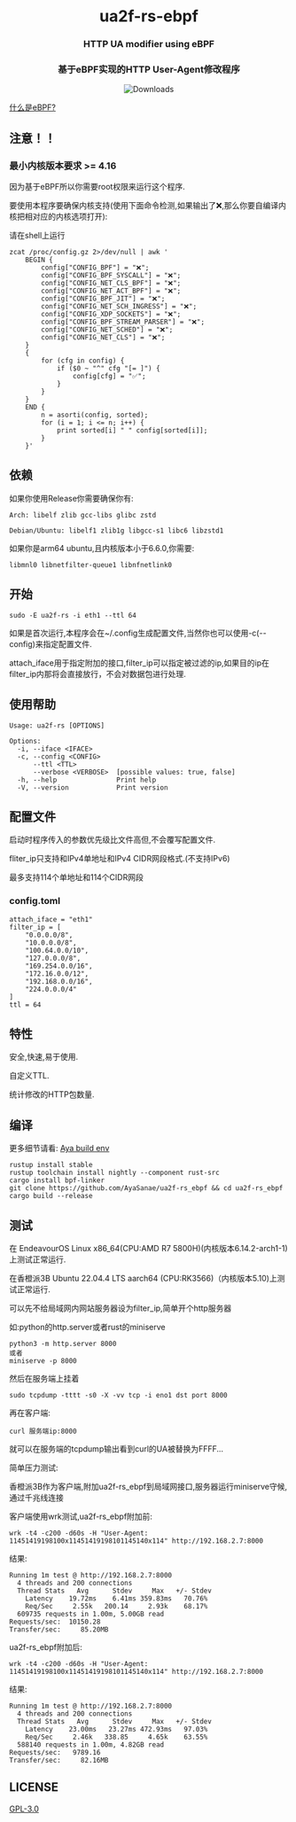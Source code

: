<div align="center">
  
# **ua2f-rs-ebpf**

### HTTP UA modifier using eBPF
### 基于eBPF实现的HTTP User-Agent修改程序

![Downloads](https://img.shields.io/github/downloads/AyaSanae/ua2f-rs_ebpf/total?style=for-the-badge&logo=Rust)

</div>

[什么是eBPF?](https://ebpf.io/what-is-ebpf/#what-is-ebpf)

## 注意！！
### 最小内核版本要求 >= 4.16

因为基于eBPF所以你需要root权限来运行这个程序.

要使用本程序要确保内核支持(使用下面命令检测,如果输出了❌,那么你要自编译内核把相对应的内核选项打开):

请在shell上运行
```
zcat /proc/config.gz 2>/dev/null | awk '
    BEGIN {
        config["CONFIG_BPF"] = "❌";
        config["CONFIG_BPF_SYSCALL"] = "❌";
        config["CONFIG_NET_CLS_BPF"] = "❌";
        config["CONFIG_NET_ACT_BPF"] = "❌";
        config["CONFIG_BPF_JIT"] = "❌";
        config["CONFIG_NET_SCH_INGRESS"] = "❌";
        config["CONFIG_XDP_SOCKETS"] = "❌";
        config["CONFIG_BPF_STREAM_PARSER"] = "❌";
        config["CONFIG_NET_SCHED"] = "❌";
        config["CONFIG_NET_CLS"] = "❌";
    }
    {
        for (cfg in config) {
            if ($0 ~ "^" cfg "[= ]") {
                config[cfg] = "✅";
            }
        }
    }
    END {
        n = asorti(config, sorted);
        for (i = 1; i <= n; i++) {
            print sorted[i] " " config[sorted[i]];
        }
    }'
```

## 依赖

如果你使用Release你需要确保你有:
```
Arch: libelf zlib gcc-libs glibc zstd
```

```
Debian/Ubuntu: libelf1 zlib1g libgcc-s1 libc6 libzstd1
```

如果你是arm64 ubuntu,且内核版本小于6.6.0,你需要:
```
libmnl0 libnetfilter-queue1 libnfnetlink0
```

## 开始

```
sudo -E ua2f-rs -i eth1 --ttl 64
```

如果是首次运行,本程序会在~/.config生成配置文件,当然你也可以使用-c(--config)来指定配置文件.

attach_iface用于指定附加的接口,filter_ip可以指定被过滤的ip,如果目的ip在filter_ip内那将会直接放行，不会对数据包进行处理.

## 使用帮助

```
Usage: ua2f-rs [OPTIONS]

Options:
  -i, --iface <IFACE>      
  -c, --config <CONFIG>    
      --ttl <TTL>          
      --verbose <VERBOSE>  [possible values: true, false]
  -h, --help               Print help
  -V, --version            Print version
```

## 配置文件

启动时程序传入的参数优先级比文件高但,不会覆写配置文件.

fliter_ip只支持和IPv4单地址和IPv4 CIDR网段格式.(不支持IPv6)

最多支持114个单地址和114个CIDR网段

### config.toml
```
attach_iface = "eth1"
filter_ip = [
    "0.0.0.0/8",        
    "10.0.0.0/8",       
    "100.64.0.0/10",    
    "127.0.0.0/8",      
    "169.254.0.0/16",   
    "172.16.0.0/12",    
    "192.168.0.0/16",   
    "224.0.0.0/4"       
]
ttl = 64
```

## 特性
安全,快速,易于使用.

自定义TTL.

统计修改的HTTP包数量.

## 编译

更多细节请看: [Aya build env](https://aya-rs.dev/book/start/development/#prerequisites)

```
rustup install stable
rustup toolchain install nightly --component rust-src
cargo install bpf-linker
git clone https://github.com/AyaSanae/ua2f-rs_ebpf && cd ua2f-rs_ebpf
cargo build --release
```

## 测试

在 EndeavourOS Linux x86_64(CPU:AMD R7 5800H)(内核版本6.14.2-arch1-1) 上测试正常运行.

在香橙派3B Ubuntu 22.04.4 LTS aarch64 (CPU:RK3566)（内核版本5.10)上测试正常运行.

可以先不给局域网内网站服务器设为filter_ip,简单开个http服务器

如:python的http.server或者rust的miniserve

```
python3 -m http.server 8000
或者
miniserve -p 8000
```

然后在服务端上挂着

```
sudo tcpdump -tttt -s0 -X -vv tcp -i eno1 dst port 8000
```

再在客户端:

```
curl 服务端ip:8000

```
就可以在服务端的tcpdump输出看到curl的UA被替换为FFFF...

简单压力测试:

香橙派3B作为客户端,附加ua2f-rs_ebpf到局域网接口,服务器运行miniserve守候,通过千兆线连接

客户端使用wrk测试,ua2f-rs_ebpf附加前:

```
wrk -t4 -c200 -d60s -H "User-Agent: 11451419198100x11451419198101145140x114" http://192.168.2.7:8000
```

结果:

```
Running 1m test @ http://192.168.2.7:8000
  4 threads and 200 connections
  Thread Stats   Avg      Stdev     Max   +/- Stdev
    Latency    19.72ms    6.41ms 359.83ms   70.76%
    Req/Sec     2.55k   200.14     2.93k    68.17%
  609735 requests in 1.00m, 5.00GB read
Requests/sec:  10150.28
Transfer/sec:     85.20MB
```

ua2f-rs_ebpf附加后:

```
wrk -t4 -c200 -d60s -H "User-Agent: 11451419198100x11451419198101145140x114" http://192.168.2.7:8000
```

结果:

```
Running 1m test @ http://192.168.2.7:8000
  4 threads and 200 connections
  Thread Stats   Avg      Stdev     Max   +/- Stdev
    Latency    23.00ms   23.27ms 472.93ms   97.03%
    Req/Sec     2.46k   338.85     4.65k    63.55%
  588140 requests in 1.00m, 4.82GB read
Requests/sec:   9789.16
Transfer/sec:     82.16MB
```

## LICENSE
[GPL-3.0](https://www.gnu.org/licenses/gpl-3.0.txt)

